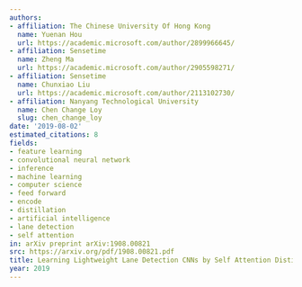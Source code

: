 ```yaml
---
authors:
- affiliation: The Chinese University Of Hong Kong
  name: Yuenan Hou
  url: https://academic.microsoft.com/author/2899966645/
- affiliation: Sensetime
  name: Zheng Ma
  url: https://academic.microsoft.com/author/2905598271/
- affiliation: Sensetime
  name: Chunxiao Liu
  url: https://academic.microsoft.com/author/2113102730/
- affiliation: Nanyang Technological University
  name: Chen Change Loy
  slug: chen_change_loy
date: '2019-08-02'
estimated_citations: 8
fields:
- feature learning
- convolutional neural network
- inference
- machine learning
- computer science
- feed forward
- encode
- distillation
- artificial intelligence
- lane detection
- self attention
in: arXiv preprint arXiv:1908.00821
src: https://arxiv.org/pdf/1908.00821.pdf
title: Learning Lightweight Lane Detection CNNs by Self Attention Distillation
year: 2019
---
```


